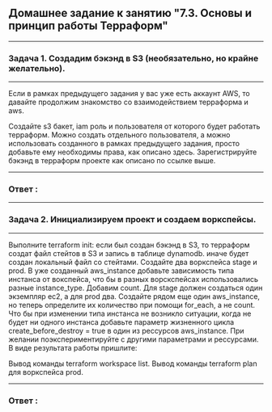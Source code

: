 ## Домашнее задание к занятию "7.3. Основы и принцип работы Терраформ"

---
### Задача 1. Создадим бэкэнд в S3 (необязательно, но крайне желательно).
---
Если в рамках предыдущего задания у вас уже есть аккаунт AWS, то давайте продолжим знакомство со взаимодействием терраформа и aws.

Создайте s3 бакет, iam роль и пользователя от которого будет работать терраформ. Можно создать отдельного пользователя, а можно использовать созданного в рамках предыдущего задания, просто добавьте ему необходимы права, как описано здесь.
Зарегистрируйте бэкэнд в терраформ проекте как описано по ссылке выше.

---
### Ответ :

---
### Задача 2. Инициализируем проект и создаем воркспейсы.
---

Выполните terraform init:
если был создан бэкэнд в S3, то терраформ создат файл стейтов в S3 и запись в таблице dynamodb.
иначе будет создан локальный файл со стейтами.
Создайте два воркспейса stage и prod.
В уже созданный aws_instance добавьте зависимость типа инстанса от вокспейса, что бы в разных ворскспейсах использовались разные instance_type.
Добавим count. Для stage должен создаться один экземпляр ec2, а для prod два.
Создайте рядом еще один aws_instance, но теперь определите их количество при помощи for_each, а не count.
Что бы при изменении типа инстанса не возникло ситуации, когда не будет ни одного инстанса добавьте параметр жизненного цикла create_before_destroy = true в один из рессурсов aws_instance.
При желании поэкспериментируйте с другими параметрами и рессурсами.
В виде результата работы пришлите:

Вывод команды terraform workspace list.
Вывод команды terraform plan для воркспейса prod.

---
### Ответ :